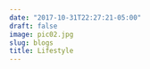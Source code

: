 ```yaml
---
date: "2017-10-31T22:27:21-05:00"
draft: false
image: pic02.jpg
slug: blogs
title: Lifestyle
---
```

